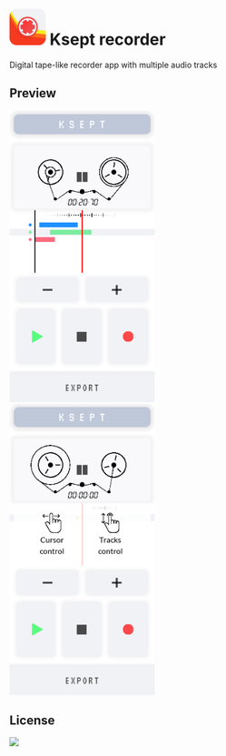 # <img src="https://github.com/kahagino/ksept_recorder/blob/main/.preview/logo_preview.png" width="64" height="64"> Ksept recorder

Digital tape-like recorder app with multiple audio tracks

## Preview
<p>
<img src="https://github.com/kahagino/ksept_recorder/blob/main/.preview/screen_preview.png" width="256"> <img src="https://github.com/kahagino/ksept_recorder/blob/main/.preview/tuto_screen_preview.png" width="256">
</p>

## License
<p>
<img src="https://mirrors.creativecommons.org/presskit/buttons/88x31/png/by-nc-nd.png" width="100">
</p>


